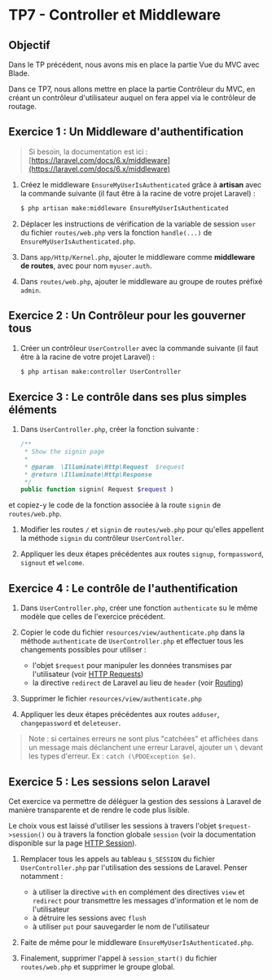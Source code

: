 TP7 - Controller et Middleware
==============================

Objectif
--------

Dans le TP précédent, nous avons mis en place la partie Vue du MVC avec Blade.

Dans ce TP7, nous allons mettre en place la partie Contrôleur du MVC, en créant un contrôleur d'utilisateur auquel on fera appel via le contrôleur de routage.


Exercice 1 : Un Middleware d'authentification
---------------------------------------------

> Si besoin, la documentation est ici : [https://laravel.com/docs/6.x/middleware](https://laravel.com/docs/6.x/middleware)

1. Créez le middleware `EnsureMyUserIsAuthenticated` grâce à **artisan** avec la commande suivante (il faut être à la racine de votre projet Laravel) :
    ```sh
    $ php artisan make:middleware EnsureMyUserIsAuthenticated
    ```

1. Déplacer les instructions de vérification de la variable de session `user` du fichier `routes/web.php` vers la fonction `handle(...)` de `EnsureMyUserIsAuthenticated.php`.

1. Dans `app/Http/Kernel.php`, ajouter le middleware comme **middleware de routes**, avec pour nom `myuser.auth`.

1. Dans `routes/web.php`, ajouter le middleware au groupe de routes préfixé `admin`.


Exercice 2 : Un Contrôleur pour les gouverner tous
--------------------------------------------------

1. Créer un contrôleur `UserController` avec la commande suivante (il faut être à la racine de votre projet Laravel) :
    ```sh
    $ php artisan make:controller UserController
    ```


Exercice 3 : Le contrôle dans ses plus simples éléments
-------------------------------------------------------

1. Dans `UserController.php`, créer la fonction suivante :
    ```php
    /**
     * Show the signin page
     *
     * @param  \Illuminate\Http\Request  $request
     * @return \Illuminate\Http\Response
     */
    public function signin( Request $request )
    ```
et copiez-y le code de la fonction associée à la route `signin` de `routes/web.php`.

1. Modifier les routes `/` et `signin` de `routes/web.php` pour qu'elles appellent la méthode `signin` du contrôleur `UserController`.

1. Appliquer les deux étapes précédentes aux routes `signup`, `formpassword`, `signout` et `welcome`.


Exercice 4 : Le contrôle de l'authentification
----------------------------------------------

1. Dans `UserController.php`, créer une fonction `authenticate` su le même modèle que celles de l'exercice précédent.

1. Copier le code du fichier `resources/view/authenticate.php` dans la méthode `authenticate` de `UserController.php` et effectuer tous les changements possibles pour utiliser :
    - l'objet `$request` pour manipuler les données transmises par l'utilisateur (voir [HTTP Requests](https://laravel.com/docs/6.x/requests))
    - la directive `redirect` de Laravel au lieu de `header` (voir [Routing](https://laravel.com/docs/6.x/routing))

1. Supprimer le fichier `resources/view/authenticate.php`

1. Appliquer les deux étapes précédentes aux routes `adduser`, `changepassword` et `deleteuser`.

> Note : si certaines erreurs ne sont plus "catchées" et affichées dans un message mais déclanchent une erreur Laravel, ajouter un `\` devant les types d'erreur. Ex : `catch (\PDOException $e)`.


Exercice 5 : Les sessions selon Laravel
---------------------------------------

Cet exercice va permettre de déléguer la gestion des sessions à Laravel de manière transparente et de rendre le code plus lisible.

Le choix vous est laissé d'utiliser les sessions à travers l'objet `$request->session()` ou à travers la fonction globale `session` (voir la documentation disponible sur la page [HTTP Session](https://laravel.com/docs/6.x/session)).

1. Remplacer tous les appels au tableau `$_SESSION` du fichier `UserController.php` par l'utilisation des sessions de Laravel. Penser notamment :
    - à utiliser la directive `with` en complément des directives `view` et `redirect` pour transmettre les messages d'information et le nom de l'utilisateur
    - à détruire les sessions avec `flush`
    - à utiliser `put` pour sauvegarder le nom de l'utilisateur

1. Faite de même pour le middleware `EnsureMyUserIsAuthenticated.php`.

1. Finalement, supprimer l'appel à `session_start()` du fichier `routes/web.php` et supprimer le groupe global.
